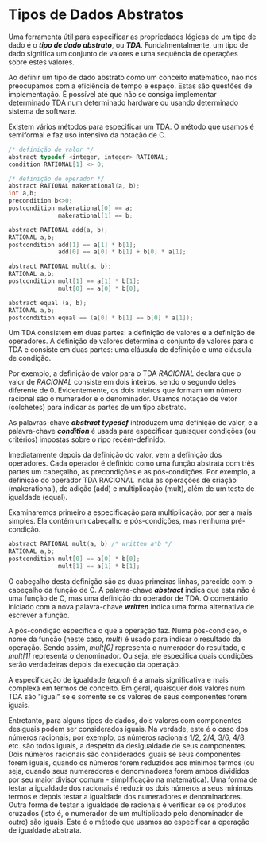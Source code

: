 # Tipos de Dados Abstratos

Uma ferramenta útil para especificar as propriedades lógicas de um tipo de dado é o **_tipo de dado abstrato_**, ou **_TDA_**. Fundalmentalmente, um tipo de dado significa um conjunto de valores e uma sequência de operações sobre estes valores.

Ao definir um tipo de dado abstrato como um conceito matemático, não nos preocupamos com a eficiência de tempo e espaço. Estas são questões de implementação. É possível até que não se consiga implementar determinado TDA num determinado hardware ou usando determinado sistema de software.

Existem vários métodos para especificar um TDA. O método que usamos é semiformal e faz uso intensivo da notação de C.

```C
/* definição de valor */
abstract typedef <integer, integer> RATIONAL;
condition RATIONAL[1] <> 0;

/* definição de operador */
abstract RATIONAL makerational(a, b);
int a,b;
precondition b<>0;
postcondition makerational[0] == a;
              makerational[1] == b;

abstract RATIONAL add(a, b);
RATIONAL a,b;
postcondition add[1] == a[1] * b[1];
              add[0] == a[0] * b[1] + b[0] * a[1];

abstract RATIONAL mult(a, b);
RATIONAL a,b;
postcondition mult[1] == a[1] * b[1];
              mult[0] == a[0] * b[0];

abstract equal (a, b);
RATIONAL a,b;
postcondition equal == (a[0] * b[1] == b[0] * a[1]);

```

Um TDA consistem em duas partes: a definição de valores e a definição de operadores. A definição de valores determina o conjunto de valores para o TDA e consiste em duas partes: uma cláusula de definição e uma cláusula de condição.

Por exemplo, a definição de valor para o TDA _RACIONAL_ declara que o valor de _RACIONAL_ consiste em dois inteiros, sendo o segundo deles diferente de 0. Evidentemente, os dois inteiros que formam um número racional são o numerador e o denominador. Usamos notação de vetor (colchetes) para indicar as partes de um tipo abstrato.

As palavras-chave **_abstract typedef_** introduzem uma definição de valor, e a palavra-chave **_condition_** é usada para especificar quaisquer condições (ou critérios) impostas sobre o ripo recém-definido.

Imediatamente depois da definição do valor, vem a definição dos operadores. Cada operador é definido como uma função abstrata com três partes um cabeçalho, as precondições e as pós-condições. Por exemplo, a definição do operador TDA RACIONAL inclui as operações de criação (makerational), de adição (add) e multiplicação (mult), além de um teste de igualdade (equal).

Examinaremos primeiro a especificação para multiplicação, por ser a mais simples. Ela contém um cabeçalho e pós-condições, mas nenhuma pré-condição.

```C
abstract RATIONAL mult(a, b) /* written a*b */
RATIONAL a,b;
postcondition mult[0] == a[0] * b[0];
              mult[1] == a[1] * b[1];
```

O cabeçalho desta definição são as duas primeiras linhas, parecido com o cabeçalho da função de C. A palavra-chave **_abstract_** indica que esta não é uma função de C, mas uma definição do operador de TDA. O comentário iniciado com a nova palavra-chave **_written_** indica uma forma alternativa de escrever a função.

A pós-condição especifica o que a operação faz. Numa pós-condição, o nome da função (neste caso, _mult_) é usado para indicar o resultado da operação. Sendo assim, _mult[0]_ representa o numerador do resultado, e _mult[1]_ representa o denominador. Ou seja, ele especifica quais condições serão verdadeiras depois da execução da operação.

A especificação de igualdade (_equal_) é a amais significativa e mais complexa em termos de conceito. Em geral, quaisquer dois valores num TDA são "iguai" se e somente se os valores de seus componentes forem iguais.

Entretanto, para alguns tipos de dados, dois valores com componentes desiguais podem ser considerados iguais. Na verdade, este é o caso dos números racionais; por exemplo, os números racionais 1/2, 2/4, 3/6, 4/8, etc. são todos iguais, a despeito da desigualdade de seus componentes. Dois números racionais são considerados iguais se seus componentes forem iguais, quando os números forem reduzidos aos mínimos termos (ou seja, quando seus numeradores e denominadores forem ambos divididos por seu maior divisor comum - simplificação na matemática). Uma forma de testar a igualdade dos racionais é reduzir os dois números a seus mínimos termos e depois testar a igualdade dos numeradores e denominadores. Outra forma de testar a igualdade de racionais é verificar se os produtos cruzados (isto é, o numerador de um multiplicado pelo denominador de outro) são iguais. Este é o método que usamos ao especificar a operação de igualdade abstrata.
